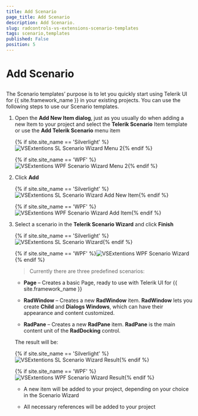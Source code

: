 ```yaml
---
title: Add Scenario
page_title: Add Scenario
description: Add Scenario.
slug: radcontrols-vs-extensions-scenario-templates
tags: scenario,templates
published: False
position: 5
---
```


# Add Scenario



## 

The Scenario templates’ purpose is to let you quickly start using Telerik UI for {{ site.framework_name }} in your existing projects. You can use the following steps to use our Scenario templates.

1. Open the __Add New Item dialog__, just as you usually do when adding a new Item to your project and select the __Telerik Scenario__ Item template or use the __Add Telerik Scenario__ menu item
	
	{% if site.site_name == 'Silverlight' %}![VSExtentions SL Scenario Wizard Menu 2](images/VSExtentions_SL_ScenarioWizardMenu2.png){% endif %}
	
	{% if site.site_name == 'WPF' %}![VSExtentions WPF Scenario Wizard Menu 2](images/VSExtentions_WPF_ScenarioWizardMenu2.png){% endif %}

1. Click __Add__

	{% if site.site_name == 'Silverlight' %}![VSExtentions SL Scenario Wizard Add New Item](images/VSExtentions_SL_ScenarioWizardAddNewItem.png){% endif %}
	
	{% if site.site_name == 'WPF' %}![VSExtentions WPF Scenario Wizard Add Item](images/VSExtentions_WPF_ScenarioWizardAddItem.png){% endif %}

1. Select a scenario in the __Telerik Scenario Wizard__ and click __Finish__

	{% if site.site_name == 'Silverlight' %}![VSExtentions SL Scenario Wizard](images/VSExtentions_SL_ScenarioWizard.png){% endif %}
	
	{% if site.site_name == 'WPF' %}![VSExtentions WPF Scenario Wizard](images/VSExtentions_WPF_ScenarioWizard.png){% endif %}

	>Currently there are three predefined scenarios: 
	
	* __Page__ – Creates a basic Page, ready to use with Telerik UI for {{ site.framework_name }}
	
	* __RadWindow__ – Creates a new __RadWindow__ item. __RadWindow__ lets you create __Child__ and __Dialogs Windows__, which can have their appearance and content customized. 
	
	* __RadPane__ – Creates a new __RadPane__ item. __RadPane__ is the main content unit of the __RadDocking__ control.

	The result will be:
	
	{% if site.site_name == 'Silverlight' %}![VSExtentions SL Scenario Wizard Result](images/VSExtentions_SL_ScenarioWizardResult.png){% endif %}
	
	{% if site.site_name == 'WPF' %}![VSExtentions WPF Scenario Wizard Result](images/VSExtentions_WPF_ScenarioWizardResult.png){% endif %}
	
	* A new item will be added to your project, depending on your choice in the Scenario Wizard
	
	* All necessary references will be added to your project
